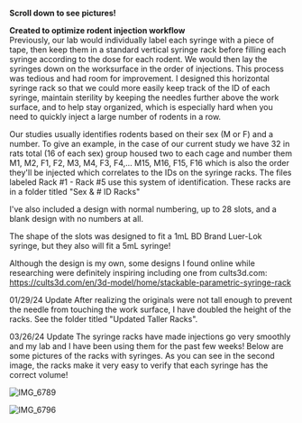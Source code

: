 **Scroll down to see pictures!**

**Created to optimize rodent injection workflow**            
Previously, our lab would individually label each syringe with a piece of tape, then keep them in a standard vertical syringe rack before filling each syringe according to the dose for each rodent. We would then lay the syringes down on the worksurface in the order of injections. This process was tedious and had room for improvement. I designed this horizontal syringe rack so that we could more easily keep track of the ID of each syringe, maintain sterility by keeping the needles further above the work surface, and to help stay organized, which is especially hard when you need to quickly inject a large number of rodents in a row.

Our studies usually identifies rodents based on their sex (M or F) and a number. To give an example, in the case of our current study we have 32 in rats total (16 of each sex) group housed two to each cage and number them M1, M2, F1, F2, M3, M4, F3, F4,... M15, M16, F15, F16 which is also the order they'll be injected which correlates to the IDs on the syringe racks. The files labeled Rack #1 - Rack #5 use this system of identification. These racks are in a folder titled "Sex & # ID Racks"

I've also included a design with normal numbering, up to 28 slots, and a blank design with no numbers at all.

The shape of the slots was designed to fit a 1mL BD Brand Luer-Lok syringe, but they also will fit a 5mL syringe!

Although the design is my own, some designs I found online while researching were definitely inspiring including one from cults3d.com: https://cults3d.com/en/3d-model/home/stackable-parametric-syringe-rack

01/29/24 Update 
After realizing the originals were not tall enough to prevent the needle from touching the work surface, I have doubled the height of the racks. See the folder titled "Updated Taller Racks".

03/26/24 Update 
The syringe racks have made injections go very smoothly and my lab and I have been using them for the past few weeks! Below are some pictures of the racks with syringes. As you can see in the second image, the racks make it very easy to verify that each syringe has the correct volume!

![IMG_6789](https://github.com/GarrettDenney1/Syringe-Rack-3D-Print/assets/157542891/7510b2c4-02f5-4ebd-81c6-3ada21cbc0f0)

![IMG_6796](https://github.com/GarrettDenney1/Syringe-Rack-3D-Print/assets/157542891/df7117f9-35b9-408e-9881-122f35a68545)
